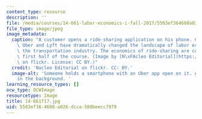 ```yaml
---
content_type: resource
description: ''
file: /media/courses/14-661-labor-economics-i-fall-2017/5503ef364608a026dcca500beecc7979_14-661f17.jpg
file_type: image/jpeg
image_metadata:
  caption: "A customer opens a ride-sharing application on his phone. Companies like\
    \ Uber and Lyft have dramatically changed the landscape of labor economics in\
    \ the transportation industry. The economics of ride-sharing are covered in the\
    \ first half of the course. (Image by [N\xFAcleo Editorial](https://www.flickr.com/photos/132115055@N04/26007325692/in/dateposted/)\
    \ on flickr. License: CC BY.)"
  credit: 'Nucleo Editorial on flickr. CC: BY.'
  image-alt: 'Someone holds a smartphone with an Uber app open on it. A taxi is seen
    in the background. '
learning_resource_types: []
ocw_type: OCWImage
resourcetype: Image
title: 14-661f17.jpg
uid: 5503ef36-4608-a026-dcca-500beecc7979
---
```

